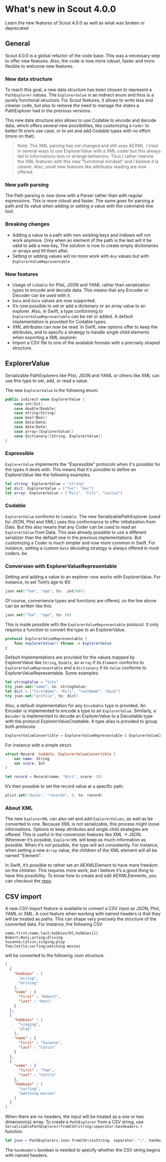 # What's new in Scout  4.0.0

Learn the new features of Scout 4.0.0 as well as what was broken or deprecated

## General

Scout 4.0.0 is a global refactor of the code base. This was a necessary step to offer new features. Also, the code is now more robust, faster and more flexible to welcome new features.

### New data structure

To reach this goal, a new data structure has been chosen to represent a ``PathExplorer`` values. The ``ExplorerValue`` in an indirect enum and thus is a purely functional structure. For Scout features, it allows to write less and cleaner code, but also to remove the need to manage the states a PathExplorer had in the previous versions.

This new data structure also allows to use Codable to encode and decode data, which offers several new possibilities, like customizing a `Coder` to better fit one’s use case, or to set and add Codable types with no effort (more on that).

> Note: The XML parsing has not changed and still uses AEXML. I tried in several ways to use ExplorerValue with a XML coder but this always led to informations loss or strange behaviors. Thus I rather rewrote the XML features with this new ”functional mindset” and I believe it is clearer. Also, small new features like attributes reading are now offered.

### New path parsing
The Path parsing is now done with a Parser rather than with regular expressions. This is more robust and faster. The same goes for parsing a path and its value when adding or setting a value with the command-line tool.

### Breaking changes

- Adding a value to a path with non-existing keys and indexes will not work anymore. Only when an element of the path is the last will it be valid to add a new key. The solution is now to create empty dictionaries or arrays and fill them after.
- Setting or adding values will no more work with `Any` values but with ``ExplorerValueRepresentable``

### New features
- Usage of `Codable` for Plist, JSON and YAML rather than serialization types to encode and decode data. This means that any Encoder or Decoder can be used with it.
- `Data` and `Date` values are now supported.
- It’s now possible to set or add a dictionary or an array value to an explorer. Also, in Swift, a type conforming to ``ExplorerValueRepresentable`` can be set or added. A default implementation is provided for Codable types.
- XML attributes can now be read. In Swift, new options offer to keep the attributes, and to specify a strategy to handle single child elements when exporting a XML explorer.
- Import a CSV file to one of the available formats with a precisely shaped structure.

## ExplorerValue

Serializable PathExplorers like Plist, JSON and YAML or others like XML can use this type to set, add, or read a value.

The new ``ExplorerValue`` is the following enum.

```swift
public indirect enum ExplorerValue {
    case int(Int)
    case double(Double)
    case string(String)
    case bool(Bool)
    case data(Data)
    case date(Date)
    case array([ExplorerValue])
    case dictionary([String: ExplorerValue])
}
```

### Expressible

``ExplorerValue`` implements the "Expressible" protocols when it's possible for the types it deals with. This means that it's possible to define an ExplorerValue like the following examples.

```swift
let string: ExplorerValue = "string"
let dict: ExplorerValue = ["foo": "bar"]
let array: ExplorerValue = ["Riri", "Fifi", "Loulou"]
```

### Codable
``ExplorerValue`` conforms to `Codable`. The new SerializablePathExplorer (used for JSON, Plist and XML) uses this conformance to offer initialization from Data. But this also means that any Coder can be used to read an `ExplorerValue` from Data. This was already possible to use a different serializer than the default one in the previous implementations. But customizing a Coder is much simpler and now more common in Swift. For instance, setting a custom `Date` decoding strategy is always offered in most coders.
be
### Conversion with ExplorerValueRepresentable

Setting and adding a value to an explorer now works with ExplorerValue. For instance, to set Tom’s age to 60:

```swift
json.set("Tom", "age", to: .int(60))
```

Of course, convenience types and functions are offered, so the line above can be written like this:

```swift
json.set("Tom", "age", to: 60)
```

This is made possible with the `ExplorerValueRepresentable` protocol. It only requires a function to convert the type to an ExplorerValue.

```swift
protocol ExplorerValueRepresentable {
    func explorerValue() throws -> ExplorerValue
}
```

Default implementations are provided for the values mapped by ExplorerValue like `String`, `Double`, an `Array` if its `Element` conforms to ``ExplorerValueRepresentable`` and a `Dictionary` if its `Value` conforms to ExplorerValueRepresentable. 
Some examples:

```swift
let stringValue = "toto"
try json.set("name", to: stringValue)
let dict = ["firstName": "Riri", "lastName": "Duck"]
try json.set("profile", to: dict)
```

Also, a default implementation for any `Encodable` type is provided. An Encoder is implemented to encode a type to an `ExplorerValue`. Similarly, a `Decoder` is implemented to decode an ExplorerValue to a Decodable type with the protocol ExplorerValueCreatable. A type alias is provided to group both protocols:

```swift
ExplorerValueConvertible = ExplorerValueRepresentable & ExplorerValueCreatable
```

For instance with a simple struct.

```swift
struct Record: Codable, ExplorerValueConvertible {
    var name: String
    var score: Int
}

let record = Record(name: "Riri", score: 20)
```

It’s then possible to set the record value at a specific path.

```swift
plist.set("ducks", "records", 0, to: record)
```

### About XML
The new ``ExplorerXML`` can also set and add `ExplorerValues`, as well as be converted to one. Because XML is not serializable, this process might loose informations. Options to keep attributes and single child strategies are offered. This is useful in the conversion features like XML → JSON. Whenever it’s possible, `ExplorerXML` will keep as much information as possible. When it’s not possible, the type will act consistently. For instance, when setting a new `Array` value, the children of the XML element will all be named "Element".

In Swift, it’s possible to rather set an AEXMLElement to have more freedom on the children. This requires more work, but I believe it’s a good thing to have this possibility. To know how to create and edit AEXMLElements, you can checkout the [repo](https://github.com/tadija/AEXML).

## CSV import

A new CSV import feature is available to convert a CSV input as JSON, Plist, YAML or XML. A cool feature when working with named headers is that they will be treated as paths. This can shape very precisely the structure of the converted data. For instance, the following CSV

```csv
name.first;name.last;hobbies[0];hobbies[1]
Robert;Roni;acting;driving
Suzanne;Calvin;singing;play
Tom;Cattle;surfing;watching movies
```

will be converted to the following Json structure.

```json
[
  {
    "hobbies" : [
      "acting",
      "driving"
    ],
    "name" : {
      "first" : "Robert",
      "last" : "Roni"
    }
  },
  {
    "hobbies" : [
      "singing",
      "play"
    ],
    "name" : {
      "first" : "Suzanne",
      "last" : "Calvin"
    }
  },
  {
    "name" : {
      "first" : "Tom",
      "last" : "Cattle"
    },
    "hobbies" : [
      "surfing",
      "watching movies"
    ]
  }
]
```

When there are no headers, the input will be treated as a one or two dimension(s) array.
To create a `PathExplorer` from a CSV string, use ``SerializablePathExplorer/fromCSV(string:separator:hasHeaders:)`` function.


```swift
let json = PathExplorers.Json.fromCSV(csvString, separator: ";", hasHeaders: true)
```

The `hasHeaders` boolean is needed to specify whether the CSV string begins with named headers.
